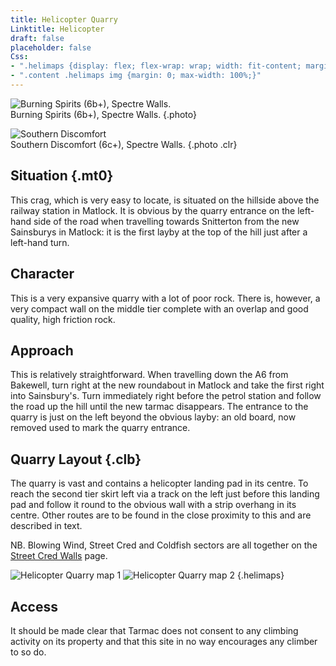 ```yaml
---
title: Helicopter Quarry
Linktitle: Helicopter
draft: false
placeholder: false
Css:
- ".helimaps {display: flex; flex-wrap: wrap; width: fit-content; margin: 4em auto;}"
- ".content .helimaps img {margin: 0; max-width: 100%;}"
---
```



![Burning Spirits (6b+), Spectre Walls.](/img/peak/matlock/helicopter-burning-spirits.jpg)  
Burning Spirits (6b+), Spectre Walls.
{.photo}


![Southern Discomfort](/img/peak/matlock/helicopter-southern-discomfort.jpg "Southern Discomfort")  
Southern Discomfort (6c+), Spectre Walls.
{.photo .clr}

## Situation {.mt0}

This crag, which is very easy to locate, is situated on the hillside above the railway station in Matlock. It is obvious by the quarry entrance on the left-hand side of the road when travelling towards Snitterton from the new Sainsburys in Matlock: it is the first layby at the top of the hill just after a left-hand turn.

## Character

This is a very expansive quarry with a lot of poor rock. There is, however, a very compact wall on the middle tier complete with an overlap and good quality, high friction rock.



## Approach

This is relatively straightforward. When travelling down the A6 from Bakewell, turn right at the new roundabout in Matlock and take the first right into Sainsbury's. Turn immediately right before the petrol station and follow the road up the hill until the new tarmac disappears. The entrance to the quarry is just on the left beyond the obvious layby: an old board, now removed used to mark the quarry entrance.


## Quarry Layout {.clb}

The quarry is vast and contains a helicopter landing pad in its centre. To reach the second tier skirt left via a track on the left just before this landing pad and follow it round to the obvious wall with a strip overhang in its centre. Other routes are to be found in the close proximity to this and are described in text.

NB. Blowing Wind, Street Cred and Coldfish sectors are all together on the [Street Cred Walls](/peak/matlock/helicopter-quarry/helicopter-street-cred-walls/) page.

![Helicopter Quarry map 1](/img/peak/matlock/hallmap1.gif) ![Helicopter Quarry map 2](/img/peak/matlock/HALLMAP2.gif)
{.helimaps}

## Access

It should be made clear that Tarmac does not consent to any climbing activity on its property and that this site in no way encourages any climber to so do.